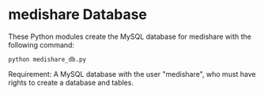 # medishare Database

These Python modules create the MySQL database for medishare with the following command:

    python medishare_db.py

Requirement:
A MySQL database with the user "medishare", who must have rights to create a database and tables.
